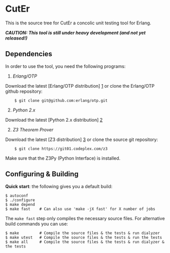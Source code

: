 CutEr
==============

This is the source tree for CutEr a concolic unit testing tool for Erlang.

***CAUTION: This tool is still under heavy development (and not yet released!)***

Dependencies
------------

In order to use the tool, you need the following programs:

 1. *Erlang/OTP*

  Download the latest [Erlang/OTP distribution] [1] or clone the Erlang/OTP github repository:

        $ git clone git@github.com:erlang/otp.git

 2. *Python 2.x*

  Download the latest [Python 2.x distribution] [2]

 2. *Z3 Theorem Prover*

  Download the latest [Z3 distribution] [3] or clone the source git repository:

        $ git clone https://git01.codeplex.com/z3

  Make sure that the Z3Py (Python Interface) is installed.

Configuring & Building
----------------------

**Quick start**: the following gives you a default build:

    $ autoconf
    $ ./configure
    $ make depend
    $ make fast    # Can also use 'make -jX fast' for X number of jobs


The `make fast` step only compiles the necessary source files. For alternative
build commands you can use:

    $ make         # Compile the source files & the tests & run dialyzer
    $ make utest   # Compile the source files & the tests & run the tests
    $ make all     # Compile the source files & the tests & run dialyzer & the tests


[1]:  http://www.erlang.org/            "www.erlang.org"
[2]:  http://www.python.org/            "www.python.org"
[3]:  http://z3.codeplex.com/           "z3.codeplex.com"
